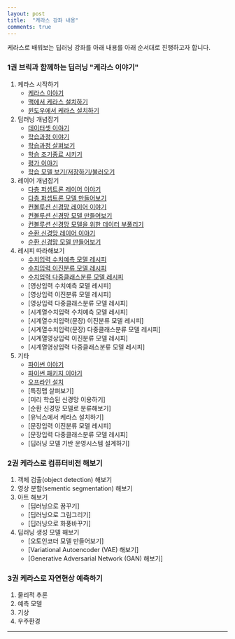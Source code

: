 ```yaml
---
layout: post
title:  "케라스 강좌 내용"
comments: true
---
```

케라스로 배워보는 딥러닝 강좌를 아래 내용를 아래 순서대로 진행하고자 합니다.

### 1권 브릭과 함께하는 딥러닝 "케라스 이야기"

1. 케라스 시작하기
    * [케라스 이야기](https://tykimos.github.io/Keras/2017/01/27/Keras_Talk/)
    * [맥에서 케라스 설치하기](https://tykimos.github.io/Keras/2017/08/07/Keras_Install_on_Mac/)
    * [윈도우에서 케라스 설치하기](https://tykimos.github.io/Keras/2017/08/07/Keras_Install_on_Windows/)    
1. 딥러닝 개념잡기
    * [데이터셋 이야기](https://tykimos.github.io/Keras/2017/03/25/Dataset_and_Fit_Talk/)
    * [학습과정 이야기](https://tykimos.github.io/Keras/2017/03/25/Dataset_Talk/)
    * [학습과정 살펴보기](https://tykimos.github.io/Keras/2017/07/09/Training_Monitoring/)          
    * [학습 조기종료 시키기](https://tykimos.github.io/Keras/2017/07/09/Early_Stopping/)
    * [평가 이야기](https://tykimos.github.io/Keras/2017/05/22/Evaluation_Talk/)    
    * [학습 모델 보기/저장하기/불러오기](https://tykimos.github.io/Keras/2017/06/10/Model_Save_Load/)
1. 레이어 개념잡기
    * [다층 퍼셉트론 레이어 이야기](https://tykimos.github.io/Keras/2017/01/27/MLP_Layer_Talk/)
    * [다층 퍼셉트론 모델 만들어보기](https://tykimos.github.io/Keras/2017/02/04/MLP_Getting_Started/)
    * [컨볼루션 신경망 레이어 이야기](https://tykimos.github.io/Keras/2017/01/27/CNN_Layer_Talk/)
    * [컨볼루션 신경망 모델 만들어보기](https://tykimos.github.io/Keras/2017/03/08/CNN_Getting_Started/)
    * [컨볼루션 신경망 모델을 위한 데이터 부풀리기](https://tykimos.github.io/Keras/2017/06/10/CNN_Data_Augmentation/) 
    * [순환 신경망 레이어 이야기](https://tykimos.github.io/Keras/2017/04/09/RNN_Getting_Started/)
    * [순환 신경망 모델 만들어보기](https://tykimos.github.io/Keras/2017/04/09/RNN_Layer_Talk/)
1. 레시피 따라해보기
    * [수치입력 수치예측 모델 레시피](https://tykimos.github.io/Keras/2017/08/13/Numerical_Prediction_Model_Recipe/)
    * [수치입력 이진분류 모델 레시피](https://tykimos.github.io/Keras/2017/08/13/Numerical_Input_Binary_Classification_Model_Recipe/)  
    * [수치입력 다중클래스분류 모델 레시피](https://tykimos.github.io/Keras/2017/08/19/Numerical_Input_Multiclass_Classification_Model_Recipe/)
    * [영상입력 수치예측 모델 레시피]    
    * [영상입력 이진분류 모델 레시피]    
    * [영상입력 다중클래스분류 모델 레시피]    
    * [시계열수치입력 수치예측 모델 레시피]
    * [시계열수치입력(문장) 이진분류 모델 레시피]
    * [시계열수치입력(문장) 다중클래스분류 모델 레시피]    
    * [시계열영상입력 이진분류 모델 레시피]
    * [시계열영상입력 다중클래스분류 모델 레시피]    
1. 기타
    * [파이썬 이야기](https://tykimos.github.io/Keras/2017/02/10/Python_Talk/)
    * [파이썬 패키지 이야기](https://tykimos.github.io/Keras/2017/02/10/Python_Package_Talk/)
    * [오프라인 설치](https://tykimos.github.io/Keras/2017/03/15/Keras_Offline_Install/)        
    * [특징맵 살펴보기]
    * [미리 학습된 신경망 이용하기]
    * [순환 신경망 모델로 분류해보기]    
    * [유닉스에서 케라스 설치하기]        
    * [문장입력 이진분류 모델 레시피]
    * [문장입력 다중클래스분류 모델 레시피]    
    * [딥러닝 모델 기반 운영시스템 설계하기]

### 2권 케라스로 컴퓨터비전 해보기

1. 객체 검출(object detection) 해보기
1. 영상 분할(sementic segmentation) 해보기
1. 아트 해보기
    * [딥러닝으로 꿈꾸기]
    * [딥러닝으로 그림그리기]
    * [딥러닝으로 화풍바꾸기]
1. 딥러닝 생성 모델 해보기
    * [오토인코더 모델 만들어보기]    
    * [Variational Autoencoder (VAE) 해보기]
    * [Generative Adversarial Network (GAN) 해보기]   

### 3권 케라스로 자연현상 예측하기

1. 물리적 추론
1. 예측 모델
1. 기상
1. 우주환경

---